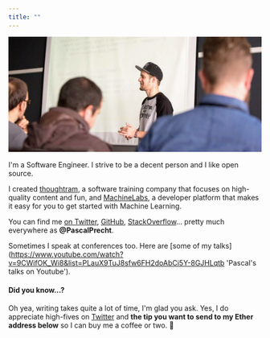 ```yaml
---
title: ""
---
```


![Picture of Pascal](/images/fb-profile.jpg "Pascal Precht")

I'm a Software Engineer. I strive to be a decent person and I like open source.

I created [thoughtram](https://thoughtram.io 'thoughtram website'), a software training company that focuses on high-quality content and fun, and [MachineLabs](https://machinelabs.ai 'MachineLabs website'), a developer platform that makes it easy for you to get started with Machine Learning.

You can find me [on Twitter](https://twitter.com/PascalPrecht 'Pascal on Twitter'), [GitHub](https://github.com/PascalPrecht 'Pascal on GitHub'), [StackOverflow](https://stackoverflow.com/users/1531806/pascal-precht?tab=profile 'Pascal on StackOverflow')... pretty much everywhere as **@PascalPrecht**.

Sometimes I speak at conferences too. Here are [some of my talks](https://www.youtube.com/watch?v=9CWifOK_Wi8&list=PLauX9TuJ8sfw6FH2doAbCi5Y-8GJHLqtb 'Pascal's talks  on Youtube').

#### Did you know...?

Oh yea, writing takes quite a lot of time, I'm glad you ask. Yes, I do appreciate high-fives on [Twitter](https://twitter.com/PascalPrecht 'Pascal on Twitter') and **the tip you want to send to my Ether address below** so I can buy me a coffee or two. 🙏
